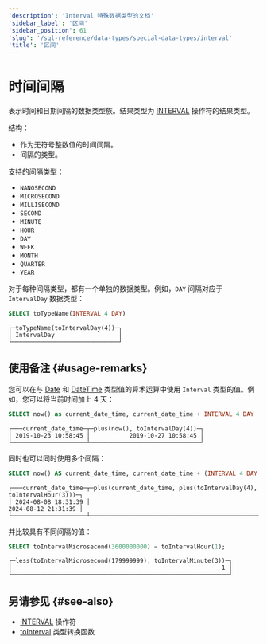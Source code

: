 ```yaml
---
'description': 'Interval 特殊数据类型的文档'
'sidebar_label': '区间'
'sidebar_position': 61
'slug': '/sql-reference/data-types/special-data-types/interval'
'title': '区间'
---
```



# 时间间隔

表示时间和日期间隔的数据类型族。结果类型为 [INTERVAL](/sql-reference/operators#interval) 操作符的结果类型。

结构：

- 作为无符号整数值的时间间隔。
- 间隔的类型。

支持的间隔类型：

- `NANOSECOND`
- `MICROSECOND`
- `MILLISECOND`
- `SECOND`
- `MINUTE`
- `HOUR`
- `DAY`
- `WEEK`
- `MONTH`
- `QUARTER`
- `YEAR`

对于每种间隔类型，都有一个单独的数据类型。例如，`DAY` 间隔对应于 `IntervalDay` 数据类型：

```sql
SELECT toTypeName(INTERVAL 4 DAY)
```

```text
┌─toTypeName(toIntervalDay(4))─┐
│ IntervalDay                  │
└──────────────────────────────┘
```

## 使用备注 {#usage-remarks}

您可以在与 [Date](../../../sql-reference/data-types/date.md) 和 [DateTime](../../../sql-reference/data-types/datetime.md) 类型值的算术运算中使用 `Interval` 类型的值。例如，您可以将当前时间加上 4 天：

```sql
SELECT now() as current_date_time, current_date_time + INTERVAL 4 DAY
```

```text
┌───current_date_time─┬─plus(now(), toIntervalDay(4))─┐
│ 2019-10-23 10:58:45 │           2019-10-27 10:58:45 │
└─────────────────────┴───────────────────────────────┘
```

同时也可以同时使用多个间隔：

```sql
SELECT now() AS current_date_time, current_date_time + (INTERVAL 4 DAY + INTERVAL 3 HOUR)
```

```text
┌───current_date_time─┬─plus(current_date_time, plus(toIntervalDay(4), toIntervalHour(3)))─┐
│ 2024-08-08 18:31:39 │                                                2024-08-12 21:31:39 │
└─────────────────────┴────────────────────────────────────────────────────────────────────┘
```

并比较具有不同间隔的值：

```sql
SELECT toIntervalMicrosecond(3600000000) = toIntervalHour(1);
```

```text
┌─less(toIntervalMicrosecond(179999999), toIntervalMinute(3))─┐
│                                                           1 │
└─────────────────────────────────────────────────────────────┘
```

## 另请参见 {#see-also}

- [INTERVAL](/sql-reference/operators#interval) 操作符
- [toInterval](/sql-reference/functions/type-conversion-functions#tointervalyear) 类型转换函数
